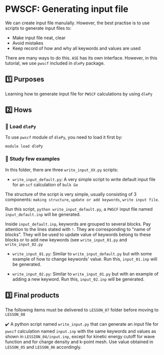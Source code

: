 # PWSCF: Generating input file 

We can create input file manulally. However, the best practise is to use scripts to generate input files to:

- Make input file neat, clear
- Avoid mistakes
- Keep record of how and why all keywords and values are used

There are many ways to do this. `ASE` has its own interface. However, in this tutorial, we use `pwscf` included in `dlePy` package.

## :one: Purposes
Learning how to generate input file for `PWSCF` calculations by using `dlePy`

## :two: Hows
### :large_blue_diamond: Load `dlePy`

To use `pwscf` module of `dlePy`, you need to load it first by:

```
module load dlePy
```

### :large_blue_diamond: Study few examples

In this folder, there are three `write_input_XX.py` scripts:

- `write_input_default.py`: A very simple script to write default input file for an `scf` calculation of `bulk Ge`

The structure of the script is very simple, usually consisting of 3 components: `making structure`, `update or add keywords`, `write input file`.

Run this script, `python write_input_default.py`, a `PWSCF` input file named `input_default.inp` will be generated.

Inside `input_default.inp`, keywords are grouped to several blocks. Pay attention to the lines stated with `!`. They are corresponding to "name of blocks". They will be used to update value of keywords belong to these blocks or to add new keywords (see `write_input_01.py` and `write_input_02.py`

- `write_input_01.py`: Similar to `write_input_default.py` but with some example of how to change keywords' value. Run this, `input_01.inp` will be generated.

- `write_input_02.py`: Similar to `write_input_01.py` but with an example of adding a new keyword. Run this, `input_02.inp` will be generated.

## :three: Final products
The following items must be delivered to `LESSON_07` folder before moving to `LESSON_08`

:heavy_check_mark: A python script named `write_input.py` that can generate an input file for `pwscf` calculation named `input.inp` with the same keywords and values as shown in `LESSION_04/input.inp`, except for kinetic energy cutoff for wave function and for charge density and k-point mesh. Use value obtained in `LESSON_05` and `LESSON_06` accordingly.


